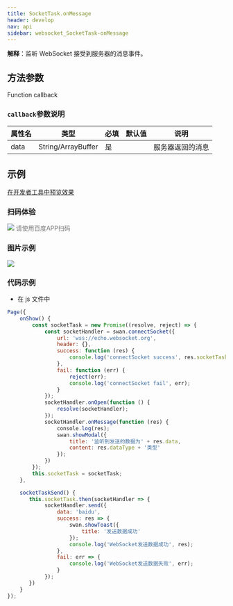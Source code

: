 ```yaml
---
title: SocketTask.onMessage
header: develop
nav: api
sidebar: websocket_SocketTask-onMessage
---
```

 


**解释**：监听 WebSocket 接受到服务器的消息事件。

 
## 方法参数 

Function callback

### `callback`参数说明  

|属性名 |类型  |必填 | 默认值 |说明|
|---- | ---- | ---- | ----|----|
|data| String/ArrayBuffer |是| | 服务器返回的消息|


## 示例

<a href="swanide://fragment/e29ae16b9805c74e25c1865bdc696b351573408501452" title="在开发者工具中预览效果" target="_self">在开发者工具中预览效果</a>

### 扫码体验

<div class='scan-code-container'>
    <img src="https://b.bdstatic.com/miniapp/assets/images/doc_demo/socketTaskOnMessage.png" class="demo-qrcode-image" />
    <font color=#777 12px>请使用百度APP扫码</font>
</div>

###  图片示例  

<div class="m-doc-custom-examples">
    <div class="m-doc-custom-examples-correct">
        <img src="https://b.bdstatic.com/miniapp/images/taskMessage.gif">
    </div>
    <div class="m-doc-custom-examples-correct">
        <img src=" ">
    </div>
    <div class="m-doc-custom-examples-correct">
        <img src=" ">
    </div>     
</div>


### 代码示例 



* 在 js 文件中

```js
Page({
    onShow() {
        const socketTask = new Promise((resolve, reject) => {
            const socketHandler = swan.connectSocket({
                url: 'wss://echo.websocket.org',
                header: {},
                success: function (res) {
                    console.log('connectSocket success', res.socketTaskId)
                },
                fail: function (err) {
                    reject(err);
                    console.log('connectSocket fail', err);
                }
            });
            socketHandler.onOpen(function () {
                resolve(socketHandler);
            });
            socketHandler.onMessage(function (res) {
                console.log(res);
                swan.showModal({
                    title: '监听到发送的数据为' + res.data,
                    content: res.dataType + '类型'
                });
            })
        });
        this.socketTask = socketTask;
    },

    socketTaskSend() {
       this.socketTask.then(socketHandler => {
            socketHandler.send({
                data: 'baidu',
                success: res => {
                    swan.showToast({
                        title: '发送数据成功'
                    });
                    console.log('WebSocket发送数据成功', res);
                },
                fail: err => {
                    console.log('WebSocket发送数据失败', err);
                }
            });
       })
    }
});

```

 
